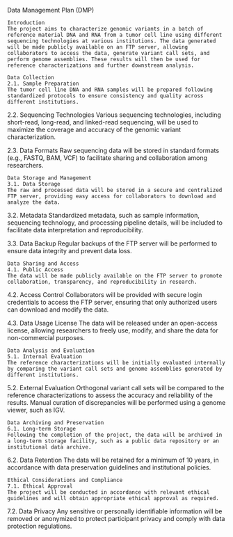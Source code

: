 Data Management Plan (DMP)

    Introduction
    The project aims to characterize genomic variants in a batch of reference material DNA and RNA from a tumor cell line using different sequencing technologies at various institutions. The data generated will be made publicly available on an FTP server, allowing collaborators to access the data, generate variant call sets, and perform genome assemblies. These results will then be used for reference characterizations and further downstream analysis.

    Data Collection
    2.1. Sample Preparation
    The tumor cell line DNA and RNA samples will be prepared following standardized protocols to ensure consistency and quality across different institutions.

2.2. Sequencing Technologies
Various sequencing technologies, including short-read, long-read, and linked-read sequencing, will be used to maximize the coverage and accuracy of the genomic variant characterization.

2.3. Data Formats
Raw sequencing data will be stored in standard formats (e.g., FASTQ, BAM, VCF) to facilitate sharing and collaboration among researchers.

    Data Storage and Management
    3.1. Data Storage
    The raw and processed data will be stored in a secure and centralized FTP server, providing easy access for collaborators to download and analyze the data.

3.2. Metadata
Standardized metadata, such as sample information, sequencing technology, and processing pipeline details, will be included to facilitate data interpretation and reproducibility.

3.3. Data Backup
Regular backups of the FTP server will be performed to ensure data integrity and prevent data loss.

    Data Sharing and Access
    4.1. Public Access
    The data will be made publicly available on the FTP server to promote collaboration, transparency, and reproducibility in research.

4.2. Access Control
Collaborators will be provided with secure login credentials to access the FTP server, ensuring that only authorized users can download and modify the data.

4.3. Data Usage License
The data will be released under an open-access license, allowing researchers to freely use, modify, and share the data for non-commercial purposes.

    Data Analysis and Evaluation
    5.1. Internal Evaluation
    The reference characterizations will be initially evaluated internally by comparing the variant call sets and genome assemblies generated by different institutions.

5.2. External Evaluation
Orthogonal variant call sets will be compared to the reference characterizations to assess the accuracy and reliability of the results. Manual curation of discrepancies will be performed using a genome viewer, such as IGV.

    Data Archiving and Preservation
    6.1. Long-term Storage
    Following the completion of the project, the data will be archived in a long-term storage facility, such as a public data repository or an institutional data archive.

6.2. Data Retention
The data will be retained for a minimum of 10 years, in accordance with data preservation guidelines and institutional policies.

    Ethical Considerations and Compliance
    7.1. Ethical Approval
    The project will be conducted in accordance with relevant ethical guidelines and will obtain appropriate ethical approval as required.

7.2. Data Privacy
Any sensitive or personally identifiable information will be removed or anonymized to protect participant privacy and comply with data protection regulations.